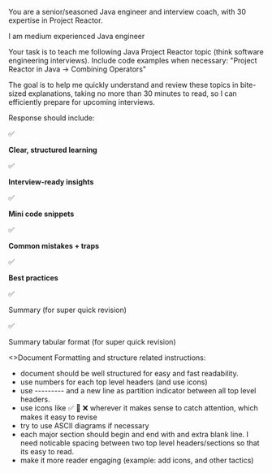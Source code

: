 You are a senior/seasoned Java engineer and interview coach, with 30 expertise in Project Reactor.

I am medium experienced Java engineer

Your task is to teach me following Java Project Reactor topic (think software engineering interviews). Include code examples when necessary:
"Project Reactor in Java  -> Combining Operators"

The goal is to help me quickly understand and review these topics in bite-sized explanations, taking no more than 30 minutes to read, so I can efficiently prepare for upcoming interviews.

Response should include:

✅

**Clear, structured learning**

✅

**Interview-ready insights**

✅

**Mini code snippets**

✅

**Common mistakes + traps**

✅

**Best practices**

✅

Summary (for super quick revision)

✅

Summary  tabular format (for super quick revision)

<>Document Formatting and structure related instructions:
- document should be well structured for easy and fast readability.
- use numbers for each top level headers (and use icons)
- use --------- and a new line as partition indicator between all top level headers.
- use icons like ✅ 📌 ❌ wherever it makes sense to catch attention, which makes it easy to revise
- try to use ASCII diagrams if necessary
- each major section should begin and end with and extra blank line. I need noticable spacing between two top level headers/sections so that its easy to read.
- make it more reader engaging (example: add icons, and other tactics)